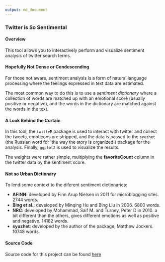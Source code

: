 ```yaml
---
output: md_document
---
```

### Twitter is So Sentimental

#### Overview

This tool allows you to interactively perform and visualize sentiment analysis of twitter search terms.

#### Hopefully Not Dense or Condescending
For those not aware, sentiment analysis is a form of natural language processing where the feelings expressed in text data are estimated. 

The most common way to do this is to use a *sentiment dictionary* where a collection of words are matched up with an emotional score (usually positive or negative), and the words in the dictionary are matched against the words in the text.

#### A Look Behind the Curtain

In this tool, the `twitteR` package is used to interact with twitter and collect the tweets, emoticons are stripped, and the data is passed to the `syuzhet` (the Russian word for 'the way the story is organized') package for the analysis. Finally, `ggplot2` is used to visualize the results.

The weights were rather simple, multiplying the **favoriteCount** column in the twitter data by the sentiment score.

#### Not so Urban Dictionary
To lend some context to the diferent sentiment dictionaries:

* **AFINN**: developed  by Finn Arup Nielsen in 2011 for microblogging sites. 2744 words.
* **Bing et al.**: developed by Minqing Hu and Bing Liu in 2006. 6800 words.
* **NRC**: developed by Mohammad, Saif M. and Turney, Peter D in 2010. a bit different than the others, gives different emotions as well as positive and negative. 14182 words.
* **syuzhet**: developed by the author of the package, Matthew Jockers. 10748 words.  

#### Source Code
Source code for this project can be found [here](https://github.com/pearstearns/Shiny-Twitter-Sentiment-Analysis)

